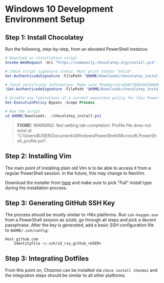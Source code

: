 Windows 10 Development Environment Setup
========================================

Step 1: Install Chocolatey
--------------------------
Run the following, step-by-step, from an elevated PowerShell instance:
``` powershell
# Download an installation script
Invoke-WebRequest -Uri "https://community.chocolatey.org/install.ps1" -OutFile "$HOME/Downloads/chocolatey_install.ps1"

# Check script signature status. Must print Status "Valid".
Get-AuthenticodeSignature -FilePath "$HOME/Downloads/chocolatey_install.ps1"

# Check certificate information. Make sure Thumbprint=83AC7D88C66CB8680BCE802E0F0F5C179722764B, CN="Chocolatey Software, Inc.".
(Get-AuthenticodeSignature -FilePath "$HOME/Downloads/chocolatey_install.ps1").SignerCertificate | Format-List

# Disable any limitations of a current execution policy for this Powershell process
Set-ExecutionPolicy Bypass -Scope Process

# Run the script
cd $HOME/Downloads; ./chocolatey_install.ps1
```

> **FIXME:** WARNING: Not setting tab completion: Profile file does not exist at
> 'C:\Users\$USER\Documents\WindowsPowerShell\Microsoft.PowerShell_profile.ps1'.

Step 2: Installing Vim
----------------------
The main point of installing plain old Vim is to be able to access it from a regular PowerShell session. In the future,
this may change to NeoVim.

Download the installer from [here](https://www.vim.org) and make sure to pick "Full" install type during the installation
process.

Step 3: Generating GitHub SSH Key
---------------------------------
The process should be mostly similar to *Nix platforms. Run `ssh-keygen.exe` from a PowerShell session as `$USER`, go
through all steps and pick a decent passphrase. After the key is generated, add a basic SSH configuration file to
`$HOME/.ssh/config`:
```
Host github.com
    IdentityFile ~/.ssh/id_rsa_github_<USER>
```

Step 3: Integrating Dotfiles
----------------------------
From this point on, Chezmoi can be installed via `choco install chezmoi` and the integration steps should be similar
to all other platforms.
